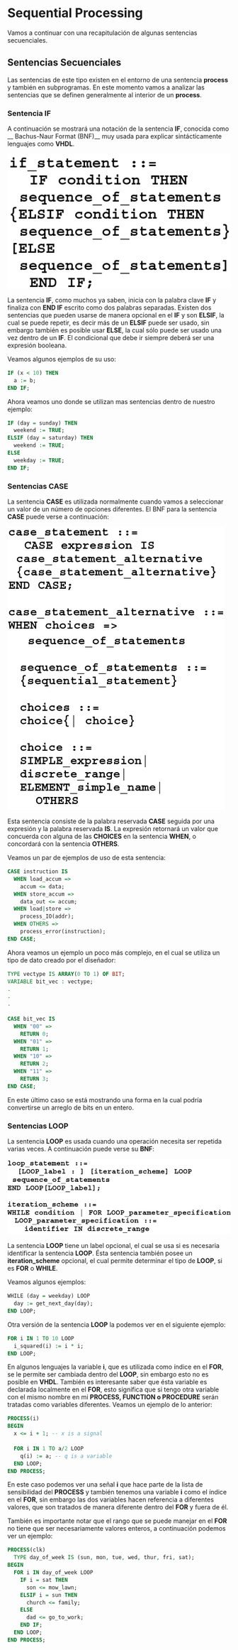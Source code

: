 # Sequential Processing

Vamos a continuar con una recapitulación de algunas sentencias secuenciales.

## Sentencias Secuenciales

Las sentencias de este tipo existen en el entorno de una sentencia **process** y también en subprogramas. En este momento vamos a analizar las sentencias que se definen generalmente al interior de un **process**.

### Sentencia IF

A continuación se mostrará una notación de la sentencia **IF**, conocida como __ Bachus-Naur Format (BNF)__ muy usada para explicar sintácticamente lenguajes como __VHDL__.

![BNFNotationIF](./images/ifBNF.png)

La sentencia **IF**, como muchos ya saben, inicia con la palabra clave **IF** y finaliza con **END IF** escrito como dos palabras separadas. Existen dos sentencias que pueden usarse de manera opcional en el **IF** y son **ELSIF**, la cual se puede repetir, es decir más de un **ELSIF** puede ser usado, sin embargo también es posible usar **ELSE**, la cual sólo puede ser usado una vez dentro de un **IF**. El condicional que debe ir siempre deberá ser una expresión booleana. 

Veamos algunos ejemplos de su uso:

```vhdl
IF (x < 10) THEN
  a := b;
END IF;
```

Ahora veamos uno donde se utilizan mas sentencias dentro de nuestro ejemplo:

```vhdl
IF (day = sunday) THEN
  weekend := TRUE;
ELSIF (day = saturday) THEN
  weekend := TRUE;
ELSE
  weekday := TRUE;
END IF;
```

### Sentencias CASE

La sentencia __CASE__ es utilizada normalmente cuando vamos a seleccionar un valor de un número de opciones diferentes. El BNF para la sentencia __CASE__ puede verse a continuación:

![BNFNotationCASE](./images/caseBNF.png)

Esta sentencia consiste de la palabra reservada __CASE__ seguida por una expresión y la palabra reservada __IS__. La expresión retornará un valor que concuerda con alguna de las __CHOICES__ en la sentencia __WHEN__, o concordará con la sentencia __OTHERS__.

Veamos un par de ejemplos de uso de esta sentencia:

```vhdl
CASE instruction IS
  WHEN load_accum =>
    accum <= data;
  WHEN store_accum =>
    data_out <= accum;
  WHEN load|store =>
    process_IO(addr);
  WHEN OTHERS =>
    process_error(instruction);
END CASE;
```
Ahora veamos un ejemplo un poco más complejo, en el cual se utiliza un tipo de dato creado por el diseñador:

```vhdl
TYPE vectype IS ARRAY(0 TO 1) OF BIT;
VARIABLE bit_vec : vectype;
.
.
.

CASE bit_vec IS
  WHEN "00" =>
    RETURN 0;
  WHEN "01" =>
    RETURN 1;
  WHEN "10" =>
    RETURN 2;
  WHEN "11" =>
    RETURN 3;
END CASE;
```

En este último caso se está mostrando una forma en la cual podría convertirse un arreglo de bits en un entero.

### Sentencias LOOP

La sentencia __LOOP__ es usada cuando una operación necesita ser repetida varias veces. A continuación puede verse su __BNF__:

![BNFNotationLOOP](./images/loopBNF.png)

La sentencia __LOOP__ tiene un label opcional, el cual se usa si es necesaria identificar la sentencia __LOOP__. Ésta sentencia también posee un __iteration_scheme__ opcional, el cual permite determinar el tipo de __LOOP__, si es __FOR__ o __WHILE__.

Veamos algunos ejemplos:

```vhdl
WHILE (day = weekday) LOOP
  day := get_next_day(day);
END LOOP;
```

Otra versión de la sentencia __LOOP__ la podemos ver en el siguiente ejemplo:

```vhdl
FOR i IN 1 TO 10 LOOP
  i_squared(i) := i * i;
END LOOP;
```

En algunos lenguajes la variable __i__, que es utilizada como índice en el __FOR__, se le permite ser cambiada dentro del __LOOP__, sin embargo esto no es posible en __VHDL__. También es interesante saber que ésta variable es declarada localmente en el __FOR__, esto significa que si tengo otra variable con el mismo nombre en mi __PROCESS, FUNCTION o PROCEDURE__ serán tratadas como variables diferentes. Veamos un ejemplo de lo anterior:

```vhdl
PROCESS(i)
BEGIN
  x <= i + 1; -- x is a signal
  
  FOR i IN 1 TO a/2 LOOP
    q(i) := a; -- q is a variable
  END LOOP;
END PROCESS;
```

En este caso podemos ver una señal __i__ que hace parte de la lista de sensibilidad del __PROCESS__ y también tenemos una variable __i__ como el índice en el __FOR__, sin embargo las dos variables hacen referencia a diferentes valores, que son tratados de manera diferente dentro del __FOR__ y fuera de él.

También es importante notar que el rango que se puede manejar en el __FOR__ no tiene que ser necesariamente valores enteros, a continuación podemos ver un ejemplo:

```vhdl
PROCESS(clk)
  TYPE day_of_week IS (sun, mon, tue, wed, thur, fri, sat);
BEGIN
  FOR i IN day_of_week LOOP
    IF i = sat THEN
      son <= mow_lawn;
    ELSIF i = sun THEN
      church <= family;
    ELSE
      dad <= go_to_work;
    END IF;
  END LOOP;
END PROCESS;
```
